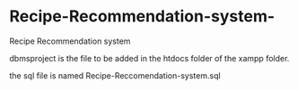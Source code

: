 # Recipe-Recommendation-system-
Recipe Recommendation system 

dbmsproject is the file to be added in the htdocs folder of the xampp folder.

the sql file is named Recipe-Reccomendation-system.sql
